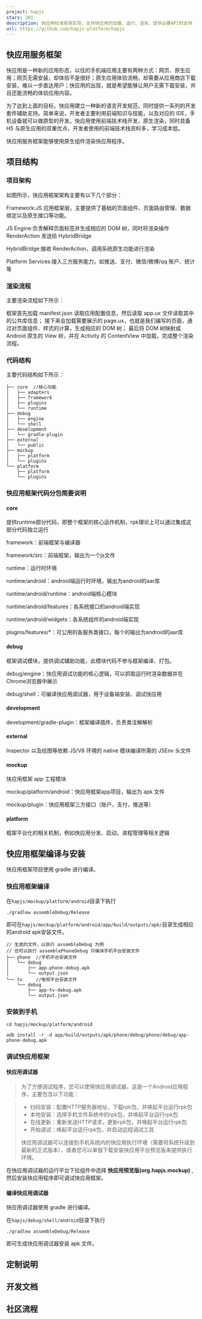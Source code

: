 ```yaml
---
project: hapjs
stars: 201
description: 快应用标准框架实现，支持快应用的加载、运行、渲染，提供必要API的支持
url: https://github.com/hapjs-platform/hapjs
---
```


快应用服务框架
-------

快应用是一种新的应用形态，以往的手机端应用主要有两种方式：网页、原生应用；网页无需安装，却体验不是很好；原生应用体验流畅，却需要从应用商店下载安装，难以一步直达用户；快应用的出现，就是希望能够让用户无需下载安装，并且还能流畅的体验应用内容。

为了达到上面的目标，快应用建立一种新的语言开发规范，同时提供一系列的开发套件辅助支持。简单来说，开发者主要利用前端知识与技能，以及对应的 IDE，手机设备就可以做原型的开发。快应用使用前端技术栈开发，原生渲染，同时具备 H5 与原生应用的双重优点，开发者使用的前端技术栈资料多，学习成本低。

快应用服务框架能够使用原生组件渲染快应用程序。

项目结构
----

### 项目架构

如图所示，快应用框架架构主要有以下几个部分：

Framework:JS 应用框架层，主要提供了基础的页面组件、页面路由管理、数据绑定以及原生接口等功能。

JS Engine:负责解释页面标签并生成相应的 DOM 树，同时将渲染操作 RenderAction 发送给 HybridBridge

HybridBridge:接收 RenderAction，调用系统原生功能进行渲染

Platform Services:接入三方服务能力，如推送、支付、微信/微博/qq 账户、统计等

### 渲染流程

主要渲染流程如下所示：

框架首先加载 manifest.json 读取应用配置信息，然后读取 app.ux 文件读取其中的公共库信息； 接下来会加载需要展示的 page.ux，也就是我们编写的页面，通过对页面组件、样式的计算，生成相应的 DOM 树； 最后将 DOM 树映射成 Android 原生的 View 树，并在 Activity 的 ContentView 中加载，完成整个渲染流程。

### 代码结构

主要代码结构如下所示：

```
├── core  //核心功能
│   ├── adapters
│   ├── framework
│   ├── plugins
│   └── runtime
├── debug
│   ├── engine
│   └── shell
├── development
│   └── gradle-plugin
├── external
│   └── public
├── mockup
│   ├── platform
│   └── plugins
└── platform
    ├── platform
    └── plugins
```

### 快应用框架代码分包简要说明

#### core

提供runtime部分代码，即整个框架的核心运作机制，rpk理论上可以通过集成这部分代码独立运行

framework：前端框架与编译器

framework/src：前端框架，输出为一个js文件

runtime：运行时环境

runtime/android：android端运行时环境，输出为android的aar库

runtime/android/runtime：android端核心模块

runtime/android/features：各系统接口的android端实现

runtime/android/widgets：各系统组件的android端实现

plugins/features/\*：可公用的各服务类接口，每个的输出为android的aar库

#### debug

框架调试模块，提供调试辅助功能，此模块代码不参与框架编译、打包。

debug/engine：快应用调试功能的核心逻辑，可以抓取运行时渲染数据并在Chrome浏览器中展示

debug/shell：可编译快应用调试器，用于设备端安装、调试快应用

#### development

development/gradle-plugin：框架编译插件，负责类注解解析

#### external

Inspector 以及绘图等依赖 JS/V8 环境的 native 模块编译所需的 JSEnv 头文件

#### mockup

快应用框架 app 工程模块

mockup/platform/android：快应用框架app项目，输出为 apk 文件

mockup/plugin：快应用框架三方接口（账户，支付，推送等）

#### platform

框架平台化的相关机制，例如快应用分发、启动，进程管理等相关逻辑

快应用框架编译与安装
----------

快应用框架项目使用 gradle 进行编译。

### 快应用框架编译

在`hapjs/mockup/platform/android`目录下执行

```
./gradlew assembleDebug/Release

```

即可在`hapjs/mockup/platform/android/app/build/outputs/apk/`目录生成相应的android apk安装文件。

```
// 生成的文件，以执行 assembleDebug 为例
// 也可以执行 assemblePhoneDebug 只编译手机平台安装文件
├── phone  //手机平台安装文件
│   └── debug
│       ├── app-phone-debug.apk
│       └── output.json
└── tv     //电视平台安装文件
    └── debug
        ├── app-tv-debug.apk
        └── output.json
```

### 安装到手机

```
cd hapjs/mockup/platform/android

adb install -r -d app/build/outputs/apk/phone/debug/phone/debug/app-phone-debug.apk 

```

### 调试快应用框架

#### 快应用调试器

> 为了方便调试程序，您可以使用快应用调试器，这是一个Android应用程序，主要包含以下功能：

> -   扫码安装：配置HTTP服务器地址，下载rpk包，并唤起平台运行rpk包
> -   本地安装：选择手机文件系统中的rpk包，并唤起平台运行rpk包
> -   在线更新：重新发送HTTP请求，更新rpk包，并唤起平台运行rpk包
> -   开始调试：唤起平台运行rpk包，并启动远程调试工具
> 
> 快应用调试器可以连接到手机系统内的快应用执行环境（需要将系统升级到最新的正式版本），或者您可以单独下载安装快应用平台预览版来提供执行环境。

在快应用调试器的运行平台下拉组件中选择 **快应用预览版(org.hapjs.mockup)** ,然后安装快应用程序即可调试快应用框架。

#### 编译快应用调试器

快应用调试器使用 gradle 进行编译。

在`hapjs/debug/shell/android`目录下执行

```
./gradlew assembleDebug/Release

```

即可生成快应用调试器安装 apk 文件。

定制说明
----

开发文档
----

社区流程
----

